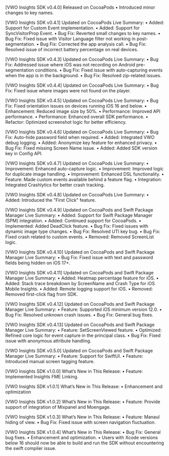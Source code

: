 [VWO Insights SDK v0.4.0]
Released on CocoaPods
    •    Introduced minor changes to key names.

[VWO Insights SDK v0.4.1]
Updated on CocoaPods
Live Summary:
    •    Added: Support for Custom Event implementation.
    •    Added: Support for SyncVisitorProp Event.
    •    Bug Fix: Reverted small changes to key names.
    •    Bug Fix: Fixed issue with Visitor Language filter not working in post-segmentation.
    •    Bug Fix: Corrected the app analysis call.
    •    Bug Fix: Resolved issue of incorrect battery percentage on real devices.

[VWO Insights SDK v0.4.3]
Updated on CocoaPods
Live Summary:
    •    Bug Fix: Addressed issue where iOS was not recording on Android pre-segmentation conditions.
    •    Bug Fix: Fixed issue with auto-capturing events when the app is in the background.
    •    Bug Fix: Resolved zip-related issues.

[VWO Insights SDK v0.4.4]
Updated on CocoaPods
Live Summary:
    •    Bug Fix: Fixed issue where images were not found on the player.

[VWO Insights SDK v0.4.5]
Updated on CocoaPods
Live Summary:
    •    Bug Fix: Fixed orientation issues on devices running iOS 16 and below.
    •    Enhancement: Reduced image size by 50%.
    •    Performance: Improved API performance.
    •    Performance: Enhanced overall SDK performance.
    •    Refactor: Optimized screenshot logic for better efficiency.

[VWO Insights SDK v0.4.6]
Updated on CocoaPods
Live Summary:
    •    Bug Fix: Auto-hide password field when required.
    •    Added: Integrated VWO debug logging.
    •    Added: Anonymize key feature for enhanced privacy.
    •    Bug Fix: Fixed missing Screen Name issue.
    •    Added: Added SDK version key in Config API.

[VWO Insights SDK v0.4.7]
Updated on CocoaPods
Live Summary:
    •    Improvement: Enhanced auto-capture logic.
    •    Improvement: Improved logic for duplicate image handling.
    •    Improvement: Enhanced DSL functionality.
    •    Feature: Made custom events available behind a feature flag.
    •    Integration: Integrated Crashlytics for better crash tracking.

[VWO Insights SDK v0.4.8]
Updated on CocoaPods
Live Summary:
    •    Added: Introduced the "First Click" feature.

[VWO Insights SDK v0.4.9]
Updated on CocoaPods and Swift Package Manager
Live Summary:
    •    Added: Support for Swift Package Manager (SPM) integration.
    •    Added: Continued support for CocoaPods.
    •    Implemented: Added DeadClick feature.
    •    Bug Fix: Fixed issues with dynamic image type changes.
    •    Bug Fix: Resolved UTI key bug.
    •    Bug Fix: Fixed crash related to custom events.
    •    Removed: Removed ScreenList logic.

[VWO Insights SDK v0.4.10]
Updated on CocoaPods and Swift Package Manager
Live Summary:
    •    Bug Fix: Fixed issue with text and password fields being hidden on iOS 17+.

[VWO Insights SDK v0.4.11]
Updated on CocoaPods and Swift Package Manager
Live Summary:
    •    Added: Heatmap percentage feature for iOS.
    •    Added: Stack trace breakdown by ScreenName and Crash Type for iOS Mobile Insights.
    •    Added: Remote logging support for iOS.
    •    Removed: Removed first-click flag from SDK.

[VWO Insights SDK v0.4.12]
Updated on CocoaPods and Swift Package Manager
Live Summary:
    •    Feature: Supported iOS minimum version 12.0.
    •    Bug Fix: Resolved unknown crash issues.
    •    Bug Fix: General bug fixes.

[VWO Insights SDK v0.4.13]
Updated on CocoaPods and Swift Package Manager
Live Summary:
    •    Feature: SetScreenViewed feature.
    •    Optimized: Refined core logic for event capture in the principal class.
    •    Bug Fix: Fixed issue with anonymous attribute handling.

[VWO Insights SDK v0.5.0]
Updated on CocoaPods and Swift Package Manager
Live Summary:
    •    Feature: Support for SwiftUI.
    •    Feature: Introduced manual screen tagging feature.

[VWO Insights SDK v1.0.0] 
What’s New in This Release:
    •    Feature: Implemented Insights FME Linking.

[VWO Insights SDK v1.0.1] 
What’s New in This Release:
    •    Enhancement and optimization

[VWO Insights SDK v1.0.2] 
What’s New in This Release:
    •    Feature: Provide support of integration of Mixpanel and Moengage.

[VWO Insights SDK v1.0.3] 
What’s New in This Release:
    •    Feature: Manaul hiding of view.
    •    Bug Fix: Fixed issue with screen navigation fluctuation.
             
[VWO Insights SDK v1.0.4] 
What’s New in This Release:
    •    Bug Fix: General bug fixes.
    •    Enhancement and optimization.
    •    Users with Xcode versions below 16 should now be able to build and run the SDK without encountering the swift compiler issue.
